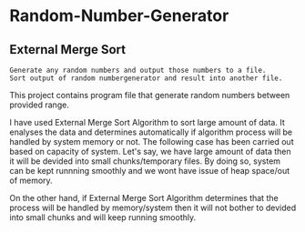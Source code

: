 # Random-Number-Generator

## External Merge Sort

```
Generate any random numbers and output those numbers to a file.
Sort output of random numbergenerator and result into another file.
 ```
This project contains program file that generate random numbers between provided range. 

I have used External Merge Sort Algorithm to sort large amount of data. It enalyses the data and determines automatically if algorithm process will be handled by system memory or not.
The following case has been carried out based on capacity of system. Let's say, we have large amount of data then it will be devided into small chunks/temporary files.
By doing so, system can be kept runnning smoothly and we wont have issue of heap space/out of memory.

On the other hand, if External Merge Sort Algorithm determines that the process will be handled by memory/system then it will not bother to devided into small chunks and will keep running smoothly.
